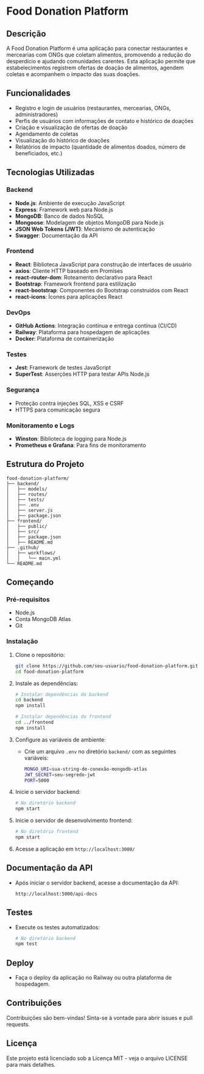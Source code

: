 # Food Donation Platform

## Descrição

A Food Donation Platform é uma aplicação para conectar restaurantes e mercearias com ONGs que coletam alimentos, promovendo a redução do desperdício e ajudando comunidades carentes. Esta aplicação permite que estabelecimentos registrem ofertas de doação de alimentos, agendem coletas e acompanhem o impacto das suas doações.

## Funcionalidades

- Registro e login de usuários (restaurantes, mercearias, ONGs, administradores)
- Perfis de usuários com informações de contato e histórico de doações
- Criação e visualização de ofertas de doação
- Agendamento de coletas
- Visualização do histórico de doações
- Relatórios de impacto (quantidade de alimentos doados, número de beneficiados, etc.)

## Tecnologias Utilizadas

### Backend

- **Node.js**: Ambiente de execução JavaScript
- **Express**: Framework web para Node.js
- **MongoDB**: Banco de dados NoSQL
- **Mongoose**: Modelagem de objetos MongoDB para Node.js
- **JSON Web Tokens (JWT)**: Mecanismo de autenticação
- **Swagger**: Documentação da API

### Frontend

- **React**: Biblioteca JavaScript para construção de interfaces de usuário
- **axios**: Cliente HTTP baseado em Promises
- **react-router-dom**: Roteamento declarativo para React
- **Bootstrap**: Framework frontend para estilização
- **react-bootstrap**: Componentes do Bootstrap construídos com React
- **react-icons**: Ícones para aplicações React

### DevOps

- **GitHub Actions**: Integração contínua e entrega contínua (CI/CD)
- **Railway**: Plataforma para hospedagem de aplicações
- **Docker**: Plataforma de containerização

### Testes

- **Jest**: Framework de testes JavaScript
- **SuperTest**: Asserções HTTP para testar APIs Node.js

### Segurança

- Proteção contra injeções SQL, XSS e CSRF
- HTTPS para comunicação segura

### Monitoramento e Logs

- **Winston**: Biblioteca de logging para Node.js
- **Prometheus e Grafana**: Para fins de monitoramento

## Estrutura do Projeto

```
food-donation-platform/
├── backend/
│   ├── models/
│   ├── routes/
│   ├── tests/
│   ├── .env
│   ├── server.js
│   ├── package.json
├── frontend/
│   ├── public/
│   ├── src/
│   ├── package.json
│   ├── README.md
├── .github/
│   ├── workflows/
│   │   └── main.yml
└── README.md
```

## Começando

### Pré-requisitos

- Node.js
- Conta MongoDB Atlas
- Git

### Instalação

1. Clone o repositório:

   ```bash
   git clone https://github.com/seu-usuario/food-donation-platform.git
   cd food-donation-platform
   ```

2. Instale as dependências:

   ```bash
   # Instalar dependências do backend
   cd backend
   npm install

   # Instalar dependências do frontend
   cd ../frontend
   npm install
   ```

3. Configure as variáveis de ambiente:

   - Crie um arquivo `.env` no diretório `backend/` com as seguintes variáveis:

     ```bash
     MONGO_URI=sua-string-de-conexão-mongodb-atlas
     JWT_SECRET=seu-segredo-jwt
     PORT=5000
     ```

4. Inicie o servidor backend:

   ```bash
   # No diretório backend
   npm start
   ```

5. Inicie o servidor de desenvolvimento frontend:

   ```bash
   # No diretório frontend
   npm start
   ```

6. Acesse a aplicação em `http://localhost:3000/`

## Documentação da API

- Após iniciar o servidor backend, acesse a documentação da API:

  ```
  http://localhost:5000/api-docs
  ```

## Testes

- Execute os testes automatizados:

  ```bash
  # No diretório backend
  npm test
  ```

## Deploy

- Faça o deploy da aplicação no Railway ou outra plataforma de hospedagem.

## Contribuições

Contribuições são bem-vindas! Sinta-se à vontade para abrir issues e pull requests.

## Licença

Este projeto está licenciado sob a Licença MIT - veja o arquivo LICENSE para mais detalhes.
